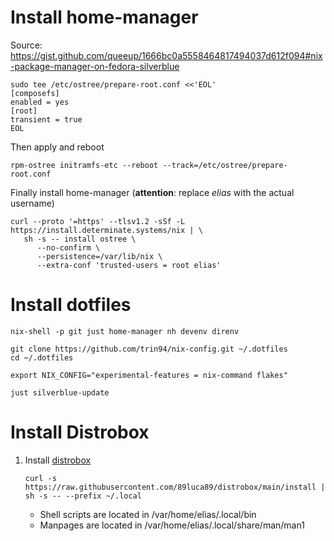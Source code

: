 # Install home-manager

Source: https://gist.github.com/queeup/1666bc0a5558464817494037d612f094#nix-package-manager-on-fedora-silverblue

```shell
sudo tee /etc/ostree/prepare-root.conf <<'EOL'
[composefs]
enabled = yes
[root]
transient = true
EOL
```

Then apply and reboot

```shell
rpm-ostree initramfs-etc --reboot --track=/etc/ostree/prepare-root.conf
```

Finally install home-manager (**attention**: replace *elias* with the actual username)

```shell
curl --proto '=https' --tlsv1.2 -sSf -L https://install.determinate.systems/nix | \
   sh -s -- install ostree \
      --no-confirm \
      --persistence=/var/lib/nix \
      --extra-conf 'trusted-users = root elias'
```

# Install dotfiles

```shell
nix-shell -p git just home-manager nh devenv direnv

git clone https://github.com/trin94/nix-config.git ~/.dotfiles
cd ~/.dotfiles

export NIX_CONFIG="experimental-features = nix-command flakes"

just silverblue-update
```

# Install Distrobox

1. Install [distrobox](https://distrobox.it/#alternative-methods)
   ```shell
   curl -s https://raw.githubusercontent.com/89luca89/distrobox/main/install | sh -s -- --prefix ~/.local
   ```
   - Shell scripts are located in /var/home/elias/.local/bin
   - Manpages are located in /var/home/elias/.local/share/man/man1

